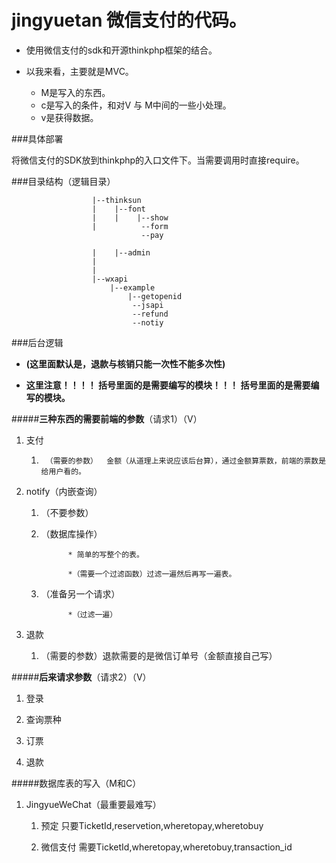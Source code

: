# jingyuetan 微信支付的代码。 

* 使用微信支付的sdk和开源thinkphp框架的结合。

* 以我来看，主要就是MVC。      
    *  M是写入的东西。
    *  c是写入的条件，和对V 与 M中间的一些小处理。
    *  v是获得数据。

###具体部署

将微信支付的SDK放到thinkphp的入口文件下。当需要调用时直接require。


###目录结构（逻辑目录）


                      |--thinksun
                      |    |--font
                      |    |    |--show
                      |          --form
                                 --pay

                      |    |--admin
                      |
                      |
                      |--wxapi
                          |--example
                              |--getopenid
                               --jsapi
                               --refund
                               --notiy
         


###后台逻辑

*    **(这里面默认是，退款与核销只能一次性不能多次性)**

*    **这里注意！！！！ 括号里面的是需要编写的模块！！！ 括号里面的是需要编写的模块。**

#####**三种东西的需要前端的参数**（请求1）（V）

1.  支付
 
     1.      （需要的参数）  金额（从道理上来说应该后台算），通过金额算票数，前端的票数是给用户看的。
2.  notify（内嵌查询）
    
    1.  （不要参数）
    
    2.  （数据库操作） 
                   
                  * 简单的写整个的表。
                   
                  *（需要一个过滤函数）过滤一遍然后再写一遍表。
    
                   
    3.  （准备另一个请求）
                  
                  *（过滤一遍）
3.  退款

     1.   （需要的参数）退款需要的是微信订单号（金额直接自己写）

#####**后来请求参数**（请求2）（V）

1.  登录

2.  查询票种

3.  订票

4.  退款


#####数据库表的写入（M和C）

1.   JingyueWeChat（最重要最难写）
 
      1.  预定  只要TicketId,reservetion,wheretopay,wheretobuy
      
      2.  微信支付 需要TicketId,wheretopay,wheretobuy,transaction_id
      
      
